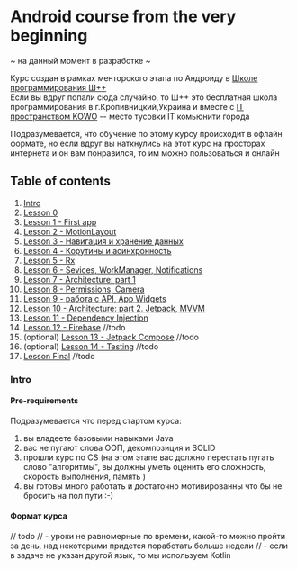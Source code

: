 # Android course from the very beginning
~ на данный момент в разработке ~  

Курс создан в рамках менторского этапа по Андроиду в [Школе программирования Ш++](https://programming.kr.ua/ua/)  
Если вы вдруг попали сюда случайно, то Ш++ это бесплатная школа программирования в г.Кропивницкий,Украина 
и вместе с [IT пространством KOWO](https://kowo.me/) -- место тусовки IT комьюнити города
   
Подразумевается, что обучение по этому курсу происходит в офлайн формате, но если вдруг вы наткнулись на этот курс на 
просторах интернета и он вам понравился, то им можно пользоваться и онлайн 


## Table of contents
1. [Intro](readme.md#Intro) 
2. [Lesson 0](lessons/lesson__0.md)
3. [Lesson 1 - First app](lessons/lesson_1.md)
4. [Lesson 2 - MotionLayout](lessons/lesson_2.md)
5. [Lesson 3 - Навигация и хранение данных](lessons/lesson_3.md)
6. [Lesson 4 - Корутины и асинхронность](lessons/lesson_4.md)
7. [Lesson 5 - Rx](lessons/lesson_5.md)
8. [Lesson 6 - Sevices, WorkManager, Notifications](lessons/lesson_6.md)
10. [Lesson 7 - Architecture: part 1](lessons/lesson_7.md)
11. [Lesson 8 - Permissions, Camera](lessons/lesson_8.md) 
12. [Lesson 9 - работа с API, App Widgets](lessons/lesson_9.md)
13. [Lesson 10 - Architecture: part 2. Jetpack, MVVM](lessons/lesson_10.md)	
14. [Lesson 11 - Dependency Injection](lessons/lesson_11.md)  
15. [Lesson 12 - Firebase](lessons/lesson_12.md) //todo
15. (optional) [Lesson 13 - Jetpack Compose](lessons/lesson_13.md) //todo
16. (optional) [Lesson 14 - Testing](lessons/lesson_14.md) //todo
17. [Lesson Final](lessons/lesson_final.md) //todo


### Intro 
#### Pre-requirements 
Подразумевается что перед стартом курса:
1. вы владеете базовыми навыками Java
2. вас не пугают слова ООП, декомпозиция и SOLID
3. прошли курс по CS (на этом этапе вас должно перестать пугать слово "алгоритмы", 
вы должны уметь оценить его сложность, скорость выполнения, память ) 
4. вы готовы много работать и достаточно мотивированны что бы не бросить на пол пути :-) 

#### Формат курса 
// todo 
// - уроки не равномерные по времени, какой-то можно пройти за день, над некоторыми придется поработать больше недели 
// - если в задаче не указан другой язык, то мы используем Kotlin
